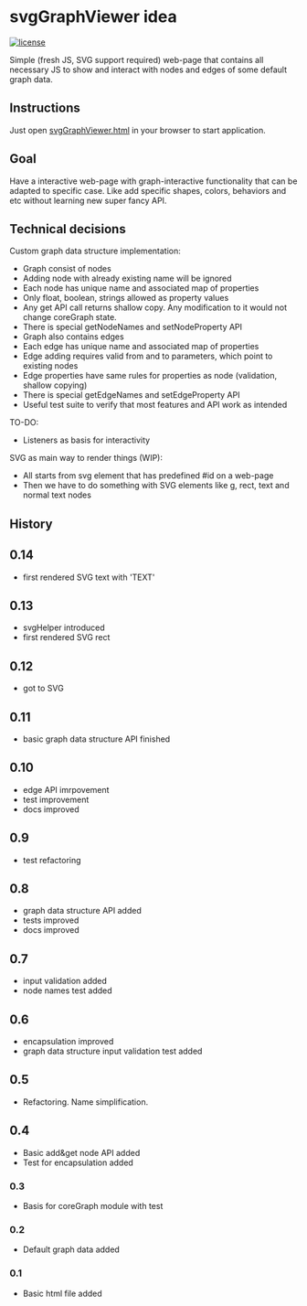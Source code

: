 # svgGraphViewer idea

[![license](https://img.shields.io/badge/license-MIT-blue.svg)](LICENSE)

Simple (fresh JS, SVG support required) web-page that contains all necessary JS to show and interact with nodes and edges of some default graph data.

## Instructions

Just open [svgGraphViewer.html](svgGraphViewer.html) in your browser to start application.

## Goal

Have a interactive web-page with graph-interactive functionality that can be adapted to specific case. Like add specific shapes, colors, behaviors and etc without learning new super fancy API.

## Technical decisions

Custom graph data structure implementation:

 * Graph consist of nodes
 * Adding node with already existing name will be ignored
 * Each node has unique name and associated map of properties
 * Only float, boolean, strings allowed as property values
 * Any get API call returns shallow copy. Any modification to it would not change coreGraph state.
 * There is special getNodeNames and setNodeProperty API
 * Graph also contains edges
 * Each edge has unique name and associated map of properties
 * Edge adding requires valid from and to parameters, which point to existing nodes
 * Edge properties have same rules for properties as node (validation, shallow copying)
 * There is special getEdgeNames and setEdgeProperty API
 * Useful test suite to verify that most features and API work as intended

TO-DO:

* Listeners as basis for interactivity

SVG as main way to render things (WIP):
* All starts from svg element that has predefined #id on a web-page
* Then we have to do something with SVG elements like g, rect, text and normal text nodes

## History

## 0.14
- first rendered SVG text with 'TEXT'

## 0.13
- svgHelper introduced
- first rendered SVG rect

## 0.12
- got to SVG

## 0.11
- basic graph data structure API finished

## 0.10
- edge API imrpovement
- test improvement
- docs improved

## 0.9
- test refactoring

## 0.8
- graph data structure API added
- tests improved
- docs improved

## 0.7
- input validation added
- node names test added

## 0.6
- encapsulation improved
- graph data structure input validation test added

## 0.5
- Refactoring. Name simplification.

## 0.4
- Basic add&get node API added
- Test for encapsulation added

### 0.3
- Basis for coreGraph module with test

### 0.2
- Default graph data added

### 0.1
- Basic html file added